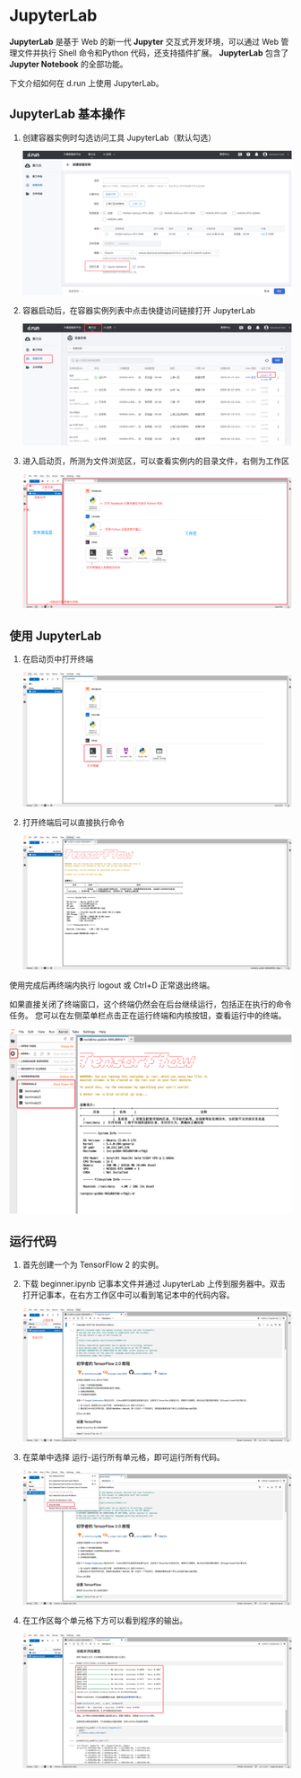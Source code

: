 # JupyterLab 

**JupyterLab** 是基于 Web 的新一代 **Jupyter** 交互式开发环境，可以通过 Web 管理文件并执行 Shell 命令和Python 代码，还支持插件扩展。
**JupyterLab** 包含了**Jupyter Notebook** 的全部功能。

下文介绍如何在 d.run 上使用 JupyterLab。

## JupyterLab 基本操作

1. 创建容器实例时勾选访问工具 JupyterLab（默认勾选）

    ![jupyter1](../images/create1.png)

2. 容器启动后，在容器实例列表中点击快捷访问链接打开 JupyterLab

    ![jupyter2](../images/list1.png)

3. 进入启动页，所测为文件浏览区，可以查看实例内的目录文件，右侧为工作区

    ![jupyter3](../images/jupyterlab1.png)

## 使用 JupyterLab

1. 在启动页中打开终端

    ![teminal1](../images/terminal1.png)

2. 打开终端后可以直接执行命令

    ![teminal2](../images/terminal2.png)

使用完成后再终端内执行 logout 或 Ctrl+D 正常退出终端。

如果直接关闭了终端窗口，这个终端仍然会在后台继续运行，包括正在执行的命令任务。
您可以在左侧菜单栏点击正在运行终端和内核按钮，查看运行中的终端。

![teminal3](../images/teminal3.png)

## 运行代码

1. 首先创建一个为 TensorFlow 2 的实例。

2. 下载 beginner.ipynb 记事本文件并通过 JupyterLab 上传到服务器中。双击打开记事本，在右方工作区中可以看到笔记本中的代码内容。

    ![teminal4](../images/terminal4.png)

3. 在菜单中选择 运行-运行所有单元格，即可运行所有代码。

    ![teminal5](../images/terminal5.png)

4. 在工作区每个单元格下方可以看到程序的输出。

    ![teminal6](../images/terminal6.png)
